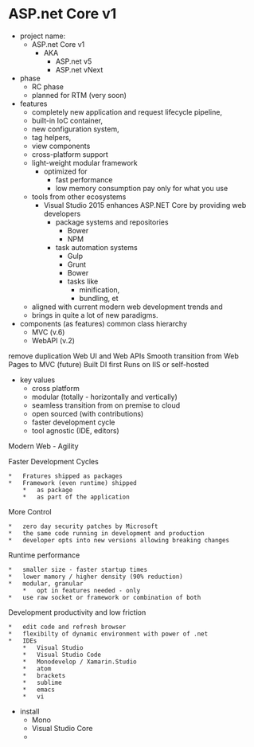 # ASP.net Core v1

*	project name:
	*	ASP.net Core v1
		*	AKA
			*	ASP.net v5
			*	ASP.net vNext
*	phase 
	*	RC phase
	*	planned for RTM (very soon)
*	features
	*	completely new application and request lifecycle pipeline, 
	*	built-in IoC container, 
	*	new configuration system, 
	*	tag helpers, 
	*	view components 
	*	cross-platform support
	*	light-weight modular framework 
		*	optimized for 
			*	fast performance
			*	low memory consumption
				pay only for what you use
	*	tools from other ecosystems
		*	Visual Studio 2015 enhances ASP.NET Core by providing web developers 
			*	package systems and repositories
				*	Bower
				*	NPM
			*	task automation systems	
				*	Gulp
				*	Grunt
				*	Bower
				*	tasks like
					*	minification, 
					*	bundling, et
	*	aligned with current modern web development trends and
	*	brings in quite a lot of new paradigms. 
*	components (as features)
	common class hierarchy
	*	MVC 	(v.6)
	*	WebAPI 	(v.2)

remove duplication Web UI and Web APIs Smooth transition from Web Pages to MVC 
(future) Built DI first Runs on IIS or self-hosted


*	key values
	*	cross platform
	*	modular (totally - horizontally and vertically)
	*	seamless transition from on premise to cloud
	*	open sourced (with contributions)
	*	faster development cycle
	*	tool agnostic (IDE, editors)
	
Modern Web - Agility

Faster Development Cycles

	*	Fratures shipped as packages
	*	Framework (even runtime) shipped 
		*	as package
		*	as part of the application
	
More Control

	*	zero day security patches by Microsoft
	*	the same code running in development and production
	*	developer opts into new versions allowing breaking changes
	
Runtime performance

	*	smaller size - faster startup times
	*	lower mamory / higher density (90% reduction)
	*	modular, granular
		*	opt in features needed - only
	*	use raw socket or framework or combination of both
	
Development productivity and low friction

	*	edit code and refresh browser
	*	flexibilty of dynamic environment with power of .net
	*	IDEs
		*	Visual Studio
		*	Visual Studio Code
		*	Monodevelop / Xamarin.Studio
		*	atom
		*	brackets
		*	sublime
		*	emacs
		*	vi 

	
*	install
	*	Mono
	*	Visual Studio Core
	*	
	
	
	
	